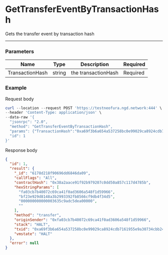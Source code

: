 # GetTransferEventByTransactionHash
Gets the transfer event by transaction hash
<hr>

### Parameters

|    Name    | Type | Description | Required |
| ---------- | --- |    ------    | ----|
| TransactionHash     | string|  the transactionHash| Required |



### Example

Request body

```powershell
curl --location --request POST 'https://testneofura.ngd.network:444' \
--header 'Content-Type: application/json' \
--data-raw '{
  "jsonrpc": "2.0",
  "method": "GetTransferEventByTransactionHash",
  "params": {"TransactionHash":"0xa69f3b6a654a537258bc0e99029ca8924cdb7161955e9a30734cbb247c9d1062"},
  "id": 1
}'
```

Response body

```json
{
  "id": 1,
  "result": {
    "_id": "6178d218f90696dd6846da09",
    "callFlags": "All",
    "contractHash": "0x38a2aace91f92b979207c0dd50a857c117d4785b",
    "hexStringParams": [
      "fa03cb7b40072c69ca41f0ad3606a548f1d59966",
      "bf23e929d8148a3b2993392fb8566cf9db4f34d5",
      "000000000000003635c9adc5dea00000",
      ""
    ],
    "method": "transfer",
    "originSender": "0xfa03cb7b40072c69ca41f0ad3606a548f1d59966",
    "stack": "HALT",
    "txid": "0xa69f3b6a654a537258bc0e99029ca8924cdb7161955e9a30734cbb247c9d1062",
    "vmstate": "HALT"
  },
  "error": null
}
```
